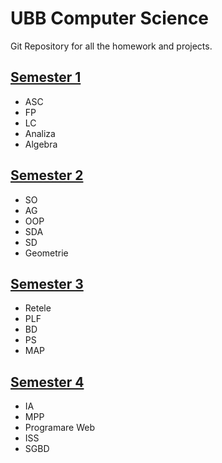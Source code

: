 # UBB Computer Science

Git Repository for all the homework and projects.

## [Semester 1](https://github.com/zdrobix/csubb/tree/master/Semestru%201)
  - ASC
  - FP
  - LC
  - Analiza
  - Algebra

## [Semester 2](https://github.com/zdrobix/csubb/tree/master/Semestru%202)
  - SO
  - AG
  - OOP
  - SDA
  - SD
  - Geometrie

## [Semester 3](https://github.com/zdrobix/csubb/tree/master/Semestru%203)
  - Retele
  - PLF
  - BD
  - PS
  - MAP

## [Semester 4](https://github.com/zdrobix/csubb/tree/master/Semestru%204)
  - IA
  - MPP
  - Programare Web
  - ISS
  - SGBD

